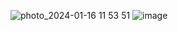
![photo_2024-01-16 11 53 51](https://github.com/son4ez1/6sem/assets/113089517/3ebed6a2-f376-4fc3-a36b-aee2285edaeb)
![image](https://github.com/son4ez1/6sem/assets/113089517/8119b0ad-9efb-40d6-8782-c131dfcfdbd1)
